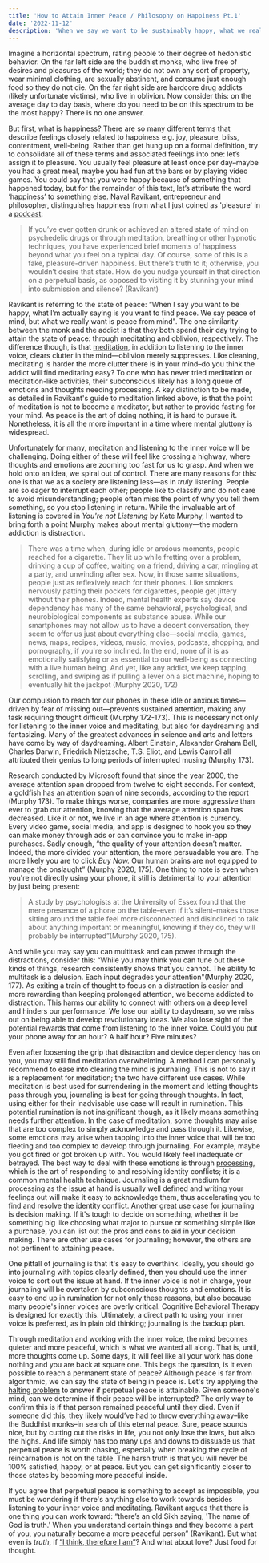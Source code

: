 ```yaml
---
title: 'How to Attain Inner Peace / Philosophy on Happiness Pt.1'
date: '2022-11-12'
description: 'When we say we want to be sustainably happy, what we really want is perpetual peace. In this guide, we will cover peace and ways to clear your mind'
---
```


Imagine a horizontal spectrum, rating people to their degree of hedonistic behavior. On the far left side are the buddhist monks, who live free of desires and pleasures of the world; they do not own any sort of property, wear minimal clothing, are sexually abstinent, and consume just enough food so they do not die. On the far right side are hardcore drug addicts (likely unfortunate victims), who live in oblivion. Now consider this: on the average day to day basis, where do you need to be on this spectrum to be the most happy? There is no one answer.

But first, what is happiness? There are so many different terms that describe feelings closely related to happiness e.g. joy, pleasure, bliss, contentment, well-being. Rather than get hung up on a formal definition, try to consolidate all of these terms and associated feelings into one: let’s assign it to pleasure. You usually feel pleasure at least once per day–maybe you had a great meal, maybe you had fun at the bars or by playing video games. You could say that you were happy because of something that happened today, but for the remainder of this text, let’s attribute the word ‘happiness’ to something else. Naval Ravikant, entrepreneur and philosopher, distinguishes happiness from what I just coined as 'pleasure' in a [podcast](https://nav.al/happiness):

> If you’ve ever gotten drunk or achieved an altered state of mind on psychedelic drugs or through meditation, breathing or other hypnotic techniques, you have experienced brief moments of happiness beyond what you feel on a typical day. Of course, some of this is a fake, pleasure-driven happiness. But there’s truth to it; otherwise, you wouldn’t desire that state. How do you nudge yourself in that direction on a perpetual basis, as opposed to visiting it by stunning your mind into submission and silence? (Ravikant)

Ravikant is referring to the state of peace: “When I say you want to be happy, what I’m actually saying is you want to find peace. We say peace of mind, but what we really want is peace from mind". The one similarity between the monk and the addict is that they both spend their day trying to attain the state of peace: through meditating and oblivion, respectively. The difference though, is that [meditation](https://twitter.com/naval/status/1261481222359801856), in addition to listening to the inner voice, clears clutter in the mind—oblivion merely suppresses. Like cleaning, meditating is harder the more clutter there is in your mind–do you think the addict will find meditating easy? To one who has never tried meditation or meditation-like activities, their subconscious likely has a long queue of emotions and thoughts needing processing. A key distinction to be made, as detailed in Ravikant's guide to meditation linked above, is that the point of meditation is not to become a meditator, but rather to provide fasting for your mind. As peace is the art of doing nothing, it is hard to pursue it. Nonetheless, it is all the more important in a time where mental gluttony is widespread.

Unfortunately for many, meditation and listening to the inner voice will be challenging. Doing either of these will feel like crossing a highway, where thoughts and emotions are zooming too fast for us to grasp. And when we hold onto an idea, we spiral out of control. There are many reasons for this: one is that we as a society are listening less—as in _truly_ listening. People are so eager to interrupt each other; people like to classify and do not care to avoid misunderstanding; people often miss the point of why you tell them something, so you stop listening in return. While the invaluable art of listening is covered in _You're not Listening_ by Kate Murphy, I wanted to bring forth a point Murphy makes about mental gluttony—the modern addiction is distraction.

> There was a time when, during idle or anxious moments, people reached for a cigarette. They lit up while fretting over a problem, drinking a cup of coffee, waiting on a friend, driving a car, mingling at a party, and unwinding after sex. Now, in those same situations, people just as reflexively reach for their phones. Like smokers nervously patting their pockets for cigarettes, people get jittery without their phones. Indeed, mental health experts say device dependency has many of the same behavioral, psychological, and neurobiological components as substance abuse. While our smartphones may not allow us to have a decent conversation, they seem to offer us just about everything else—social media, games, news, maps, recipes, videos, music, movies, podcasts, shopping, and pornography, if you're so inclined. In the end, none of it is as emotionally satisfying or as essential to our well-being as connecting with a live human being. And yet, like any addict, we keep tapping, scrolling, and swiping as if pulling a lever on a slot machine, hoping to eventually hit the jackpot (Murphy 2020, 172)

Our compulsion to reach for our phones in these idle or anxious times—driven by fear of missing out—prevents sustained attention, making any task requiring thought difficult (Murphy 172-173). This is necessary not only for listening to the inner voice and meditating, but also for daydreaming and fantasizing. Many of the greatest advances in science and arts and letters have come by way of daydreaming. Albert Einstein, Alexander Graham Bell, Charles Darwin, Friedrich Nietzsche, T.S. Eliot, and Lewis Carroll all attributed their genius to long periods of interrupted musing (Murphy 173).

Research conducted by Microsoft found that since the year 2000, the average attention span dropped from twelve to eight seconds. For context, a goldfish has an attention span of nine seconds, according to the report (Murphy 173). To make things worse, companies are more aggressive than ever to grab our attention, knowing that the average attention span has decreased. Like it or not, we live in an age where attention is currency. Every video game, social media, and app is designed to hook you so they can make money through ads or can convince you to make in-app purchases. Sadly enough, “the quality of your attention doesn’t matter. Indeed, the more divided your attention, the more persuadable you are. The more likely you are to click _Buy Now._ Our human brains are not equipped to manage the onslaught” (Murphy 2020, 175). One thing to note is even when you're not directly using your phone, it still is detrimental to your attention by just being present:

> A study by psychologists at the University of Essex found that the mere presence of a phone on the table–even if it’s silent–makes those sitting around the table feel more disconnected and disinclined to talk about anything important or meaningful, knowing if they do, they will probably be interrupted”(Murphy 2020, 175).

And while you may say you can multitask and can power through the distractions, consider this: “While you may think you can tune out these kinds of things, research consistently shows that you cannot. The ability to multitask is a delusion. Each input degrades your attention"(Murphy 2020, 177). As exiting a train of thought to focus on a distraction is easier and more rewarding than keeping prolonged attention, we become addicted to distraction. This harms our ability to connect with others on a deep level and hinders our performance. We lose our ability to daydream, so we miss out on being able to develop revolutionary ideas. We also lose sight of the potential rewards that come from listening to the inner voice. Could you put your phone away for an hour? A half hour? Five minutes?

Even after loosening the grip that distraction and device dependency has on you, you may still find meditation overwhelming. A method I can personally recommend to ease into clearing the mind is journaling. This is not to say it is a replacement for meditation; the two have different use cases. While meditation is best used for surrendering in the moment and letting thoughts pass through you, journaling is best for going through thoughts. In fact, using either for their inadvisable use case will result in rumination. This potential rumination is not insignificant though, as it likely means something needs further attention. In the case of meditation, some thoughts may arise that are too complex to simply acknowledge and pass through it. Likewise, some emotions may arise when tapping into the inner voice that will be too fleeting and too complex to develop through journaling. For example, maybe you got fired or got broken up with. You would likely feel inadequate or betrayed. The best way to deal with these emotions is through [processing](https://youtu.be/_tLxPkbXkEc), which is the art of responding to and resolving identity conflicts; it is a common mental health technique. Journaling is a great medium for processing as the issue at hand is usually well defined and writing your feelings out will make it easy to acknowledge them, thus accelerating you to find and resolve the identity conflict. Another great use case for journaling is decision making. If it's tough to decide on something, whether it be something big like choosing what major to pursue or something simple like a purchase, you can list out the pros and cons to aid in your decision making. There are other use cases for journaling; however, the others are not pertinent to attaining peace.

One pitfall of journaling is that it's easy to overthink. Ideally, you should go into journaling with topics clearly defined, then you should use the inner voice to sort out the issue at hand. If the inner voice is not in charge, your journaling will be overtaken by subconscious thoughts and emotions. It is easy to end up in rumination for not only these reasons, but also because many people's inner voices are overly critical. Cognitive Behavioral Therapy is designed for exactly this. Ultimately, a direct path to using your inner voice is preferred, as in plain old thinking; journaling is the backup plan.

Through meditation and working with the inner voice, the mind becomes quieter and more peaceful, which is what we wanted all along. That is, until, more thoughts come up. Some days, it will feel like all your work has done nothing and you are back at square one. This begs the question, is it even possible to reach a permanent state of peace? Although peace is far from algorithmic, we can say the state of being in peace is. Let's try applying the [halting problem](https://en.wikipedia.org/wiki/Halting_problem) to answer if perpetual peace is attainable. Given someone's mind, can we determine if their peace will be interrupted? The only way to confirm this is if that person remained peaceful until they died. Even if someone did this, they likely would’ve had to throw everything away–like the Buddhist monks–in search of this eternal peace. Sure, peace sounds nice, but by cutting out the risks in life, you not only lose the lows, but also the highs. And life simply has too many ups and downs to dissuade us that perpetual peace is worth chasing, especially when breaking the cycle of reincarnation is not on the table. The harsh truth is that you will never be 100% satisfied, happy, or at peace. But you can get significantly closer to those states by becoming more peaceful inside.

If you agree that perpetual peace is something to accept as impossible, you must be wondering if there's anything else to work towards besides listening to your inner voice and meditating. Ravikant argues that there is one thing you can work toward: “there’s an old Sikh saying, 'The name of God is truth.' When you understand certain things and they become a part of you, you naturally become a more peaceful person” (Ravikant). But what even is _truth_, if [“I think, therefore I am”](https://en.wikipedia.org/wiki/Cogito,_ergo_sum)? And what about love? Just food for thought.
